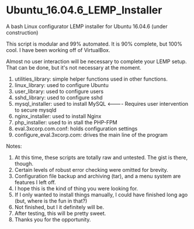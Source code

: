 # Ubuntu_16.04.6_LEMP_Installer
A bash Linux configurator LEMP installer for Ubuntu 16.04.6 (under construction)

This script is modular and 99% automated. It is 90% complete, but 100% cool.
I have been working off of VirtualBox.

Almost no user interaction will be necessary to complete your LEMP setup.
That can be done, but it's not necessary at the moment.

1. utilities_library: simple helper functions used in other functions.
2. linux_library: used to configure Ubuntu
3. user_library: used to configure users
4. sshd_library: used to configure sshd
5. mysql_installer: used to install MySQL <---- Requires user intervention to secure mysqld
6. nginx_installer: used to install Nginx
7. php_installer: used to in stall the PHP-FPM
8. eval.3xcorp.com.conf: holds configuration settings
9. configure_eval.3xcorp.com: drives the main line of the program

Notes:

1. At this time, these scripts are totally raw and untested. The gist is there, though.
2. Certain levels of robust error checking were omitted for brevity.
3. Configuration file backup and archiving (tar), and a menu system are features I left off.
4. I hope this is the kind of thing you were looking for.
5. If I only wanted to install things manually, I could have finished long ago (but, where is the fun in that?)
6. Not finished, but I it definitely will be.
7.  After testing, this will be pretty sweet.
8. Thanks you for the opportunity.
